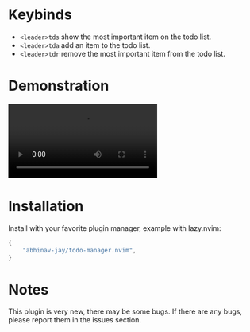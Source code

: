 # Keybinds
- `<leader>tds` show the most important item on the todo list.
- `<leader>tda` add an item to the todo list.
- `<leader>tdr` remove the most important item from the todo list.

# Demonstration
![Demo](nvim-todo-demo.mkv)

# Installation
Install with your favorite plugin manager, example with lazy.nvim:
``` lua
{
    "abhinav-jay/todo-manager.nvim",
}
```
# Notes
This plugin is very new, there may be some bugs. If there are any bugs, please report them in the issues section. 
